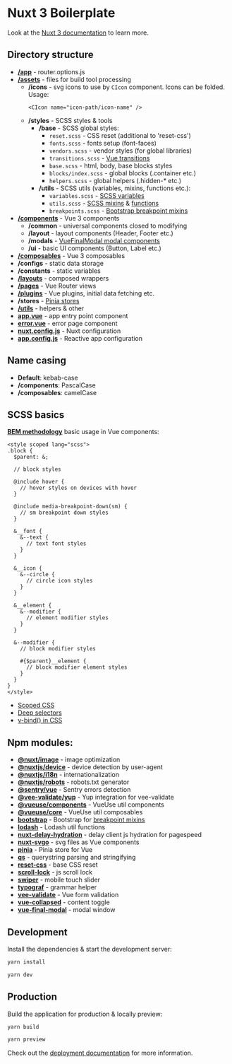 # Nuxt 3 Boilerplate

Look at the [Nuxt 3 documentation](https://nuxt.com/docs/getting-started/introduction) to learn more.

## Directory structure

- **[/app](https://nuxt.com/docs/guide/going-further/custom-routing#using-approuteroptions)** - router.options.js
- **[/assets](https://nuxt.com/docs/guide/directory-structure/assets)** - files for build tool processing
  - **/icons** - svg icons to use by `CIcon` component. Icons can be folded. Usage:
    ```vue
    <CIcon name="icon-path/icon-name" />
    ```
  - **/styles** - SCSS styles & tools
    - **/base** - SCSS global styles:
      - `reset.scss` - CSS reset (additional to 'reset-css')
      - `fonts.scss` - fonts setup (font-faces)
      - `vendors.scss` - vendor styles (for global libraries)
      - `transitions.scss` - [Vue transitions](https://vuejs.org/guide/built-ins/transition)
      - `base.scss` - html, body, base blocks styles
      - `blocks/index.scss` - global blocks (.container etc.)
      - `helpers.scss` - global helpers (.hidden-* etc.)
    - **/utils** - SCSS utils (variables, mixins, functions etc.):
      - `variables.scss` - [SCSS variables](https://sass-lang.com/documentation/variables/)
      - `utils.scss` - [SCSS mixins](https://sass-lang.com/documentation/at-rules/mixin/) & [functions](https://sass-lang.com/documentation/at-rules/function/)
      - `breakpoints.scss` - [Bootstrap breakpoint mixins](https://getbootstrap.com/docs/5.3/layout/breakpoints/)
- **[/components](https://nuxt.com/docs/guide/directory-structure/components)** - Vue 3 components
  - **/common** - universal components closed to modifying
  - **/layout** - layout components (Header, Footer etc.)
  - **/modals** - [VueFinalModal modal components](https://vue-final-modal.org/api/components/vue-final-modal)
  - **/ui** - basic UI components (Button, Label etc.)
- **[/composables](https://nuxt.com/docs/guide/directory-structure/composables)** - Vue 3 composables
- **/configs** - static data storage
- **/constants** - static variables
- **[/layouts](https://nuxt.com/docs/guide/directory-structure/layouts)** - composed wrappers
- **[/pages](https://nuxt.com/docs/guide/directory-structure/pages)** - Vue Router views
- **[/plugins](https://nuxt.com/docs/guide/directory-structure/plugins)** - Vue plugins, initial data fetching etc.
- **/stores** - [Pinia stores](https://pinia.vuejs.org/ssr/nuxt.html)
- **[/utils](https://nuxt.com/docs/guide/directory-structure/utils)** - helpers & other
- **[app.vue](https://nuxt.com/docs/guide/directory-structure/app)** - app entry point component
- **[error.vue](https://nuxt.com/docs/guide/directory-structure/error)** - error page component
- **[nuxt.config.js](https://nuxt.com/docs/api/nuxt-config)** - Nuxt configuration
- **[app.config.js](https://nuxt.com/docs/guide/directory-structure/app-config)** - Reactive app configuration

## Name casing

- **Default**: kebab-case
- **/components**: PascalCase
- **/composables**: camelCase

## SCSS basics

**[BEM methodology](https://ru.bem.info/methodology/css/)** basic usage in Vue components:

```vue
<style scoped lang="scss">
.block {
  $parent: &;
  
  // block styles
  
  @include hover {
    // hover styles on devices with hover
  }
  
  @include media-breakpoint-down(sm) {
    // sm breakpoint down styles
  }
  
  &__font {
    &--text {
      // text font styles
    }
  }
  
  &__icon {
    &--circle {
      // circle icon styles
    }
  }
  
  &__element {
    &--modifier {
      // element modifier styles
    }
  }
  
  &--modifier {
    // block modifier styles
    
    #{$parent}__element {
      // block modifier element styles
    }
  }
}
</style>
```

- [Scoped CSS](https://vuejs.org/api/sfc-css-features.html#scoped-css)
- [Deep selectors](https://vuejs.org/api/sfc-css-features.html#deep-selectors)
- [v-bind() in CSS](https://vuejs.org/api/sfc-css-features.html#v-bind-in-css)

## Npm modules:

- **[@nuxt/image](https://image.nuxt.com/)** - image optimization
- **[@nuxtjs/device](https://github.com/nuxt-modules/device)** - device detection by user-agent
- **[@nuxtjs/i18n](https://i18n.nuxtjs.org/)** - internationalization
- **[@nuxtjs/robots](https://github.com/nuxt-modules/robots)** - robots.txt generator
- **[@sentry/vue](https://docs.sentry.io/platforms/javascript/guides/vue/)** - Sentry errors detection
- **[@vee-validate/yup](https://vee-validate.logaretm.com/v4/guide/composition-api/getting-started#validating-with-yup)** - Yup integration for vee-validate
- **[@vueuse/components](https://vueuse.org/guide/components)** - VueUse util components
- **[@vueuse/core](https://vueuse.org/)** - VueUse util composables
- **[bootstrap](https://getbootstrap.com/)** - Bootstrap for [breakpoint mixins](https://getbootstrap.com/docs/5.3/layout/breakpoints/)
- **[lodash](https://lodash.com/)** - Lodash util functions
- **[nuxt-delay-hydration](https://github.com/harlan-zw/nuxt-delay-hydration)** - delay client js hydration for pagespeed
- **[nuxt-svgo](https://nuxt.com/modules/nuxt-svgo)** - svg files as Vue components
- **[pinia](https://pinia.vuejs.org/)** - Pinia store for Vue
- **[qs](https://github.com/ljharb/qs)** - querystring parsing and stringifying
- **[reset-css](https://github.com/shannonmoeller/reset-css)** - base CSS reset
- **[scroll-lock](https://github.com/FL3NKEY/scroll-lock)** - js scroll lock
- **[swiper](https://swiperjs.com/)** - mobile touch slider
- **[typograf](https://github.com/typograf/typograf)** - grammar helper
- **[vee-validate](https://vee-validate.logaretm.com/v4/)** - Vue form validation
- **[vue-collapsed](https://github.com/smastrom/vue-collapsed)** - content toggle
- **[vue-final-modal](https://vue-final-modal.org/)** - modal window

## Development

Install the dependencies & start the development server:

```bash
yarn install
```

```bash
yarn dev
```

## Production

Build the application for production & locally preview:

```bash
yarn build
```

```bash
yarn preview
```

Check out the [deployment documentation](https://nuxt.com/docs/getting-started/deployment) for more information.
